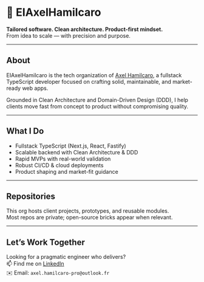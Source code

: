 # 🧠 EIAxelHamilcaro

**Tailored software. Clean architecture. Product-first mindset.**  
From idea to scale — with precision and purpose.

---

## About

EIAxelHamilcaro is the tech organization of [Axel Hamilcaro](https://github.com/axelhamil), a fullstack TypeScript developer focused on crafting solid, maintainable, and market-ready web apps.

Grounded in Clean Architecture and Domain-Driven Design (DDD), I help clients move fast from concept to product without compromising quality.

---

## What I Do

- Fullstack TypeScript (Next.js, React, Fastify)
- Scalable backend with Clean Architecture & DDD
- Rapid MVPs with real-world validation
- Robust CI/CD & cloud deployments
- Product shaping and market-fit guidance

---

## Repositories

This org hosts client projects, prototypes, and reusable modules.  
Most repos are private; open-source bricks appear when relevant.

---

## Let’s Work Together

Looking for a pragmatic engineer who delivers?  
📫 Find me on [LinkedIn](https://www.linkedin.com/in/axelhamilcaro/)  
✉️ Email: `axel.hamilcaro-pro@outlook.fr`
